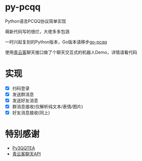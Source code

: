 # py-pcqq
Python语言PCQQ协议简单实现 

萌新代码写的很烂，大佬多多包涵

一时兴起复刻的Python版本，Go版本请移步[go-pcqq](https://github.com/DawnNights/go-pcqq)

使用[青云客](http://api.qingyunke.com)聊天接口做了个聊天交互式的机器人Demo，详情请看代码

# 实现
- [x] 扫码登录
- [x] 发送群消息
- [x] 发送好友消息
- [x] 群消息接收(仅解析纯文本/表情/图片)
- [x] 好友消息接收(同上)

# 特别感谢
- [Py3QQTEA](https://github.com/ColasDAD/Py3QQTEA)
- [青云客聊天API](http://api.qingyunke.com)